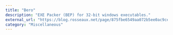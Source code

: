 ```yaml
---
title: "Bero"
description: "EXE Packer (BEP) for 32-bit windows executables."
external_url: "https://blog.rosseaux.net/page/875fbe6549aa072b5ee0ac9cefff4827/BeRoEXEPacker"
category: "Miscellaneous"
---
```

